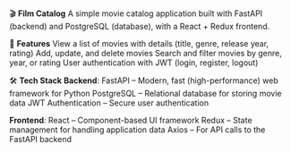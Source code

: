 🎬 **Film Catalog**
A simple movie catalog application built with FastAPI (backend) and PostgreSQL (database), with a React + Redux frontend.

🚀 **Features**
View a list of movies with details (title, genre, release year, rating)
Add, update, and delete movies
Search and filter movies by genre, year, or rating
User authentication with JWT (login, register, logout)

🛠️ **Tech Stack**
**Backend**:
FastAPI – Modern, fast (high-performance) web framework for Python
PostgreSQL – Relational database for storing movie data
JWT Authentication – Secure user authentication

**Frontend**:
React – Component-based UI framework
Redux – State management for handling application data
Axios – For API calls to the FastAPI backend
